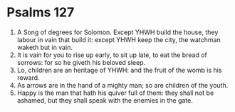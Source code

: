 ﻿# Psalms 127
1. A Song of degrees for Solomon. Except YHWH build the house, they labour in vain that build it: except YHWH keep the city, the watchman waketh but in vain. 
2. It is vain for you to rise up early, to sit up late, to eat the bread of sorrows: for so he giveth his beloved sleep. 
3. Lo, children are an heritage of YHWH: and the fruit of the womb is his reward. 
4. As arrows are in the hand of a mighty man; so are children of the youth. 
5. Happy is the man that hath his quiver full of them: they shall not be ashamed, but they shall speak with the enemies in the gate. 

